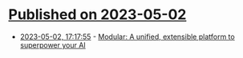 # [Published on 2023-05-02](index.md)

* [2023-05-02, 17:17:55](https://lobste.rs/s/h88xev/modular_unified_extensible_platform) - [Modular: A unified, extensible platform to superpower your AI](https://www.modular.com/blog/a-unified-extensible-platform-to-superpower-your-ai)
